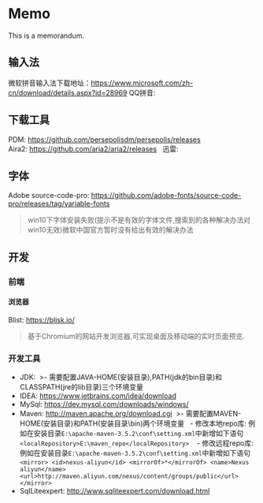 # Memo
This is a memorandum.

## 输入法
微软拼音输入法下载地址：https://www.microsoft.com/zh-cn/download/details.aspx?id=28969
QQ拼音: 

## 下载工具
PDM: https://github.com/persepolisdm/persepolis/releases  
Aira2: https://github.com/aria2/aria2/releases  
迅雷: 

## 字体
Adobe source-code-pro: https://github.com/adobe-fonts/source-code-pro/releases/tag/variable-fonts
>win10下字体安装失败(提示不是有效的字体文件,搜索到的各种解决办法对win10无效)微软中国官方暂时没有给出有效的解决办法

## 开发
### 前端
#### 浏览器
Blist: https://blisk.io/
>基于Chromium的网站开发浏览器,可实现桌面及移动端的实时页面预览.  
### 开发工具
- JDK: 
  >- 需要配置JAVA-HOME(安装目录),PATH(jdk的bin目录)和CLASSPATH(jre的lib目录)三个环境变量
- IDEA: https://www.jetbrains.com/idea/download
- MySql: https://dev.mysql.com/downloads/windows/
- Maven: http://maven.apache.org/download.cgi 
  >- 需要配置MAVEN-HOME(安装目录)和PATH(安装目录\bin)两个环境变量
   - 修改本地repo库: 例如在安装目录```E:\apache-maven-3.5.2\conf\setting.xml```中新增如下语句   ```<localRepository>E:\maven_repo</localRepository>```  
  - 修改远程repo库: 例如在安装目录```E:\apache-maven-3.5.2\conf\setting.xml```中新增如下语句 ```<mirror>
        <id>nexus-aliyun</id>
        <mirrorOf>*</mirrorOf>
        <name>Nexus aliyun</name>
        <url>http://maven.aliyun.com/nexus/content/groups/public</url>
    </mirror> ```
- SqlLiteexpert: http://www.sqliteexpert.com/download.html
